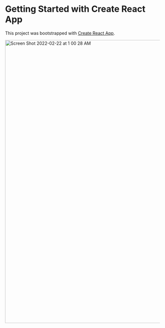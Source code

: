 # Getting Started with Create React App

This project was bootstrapped with [Create React App](https://github.com/facebook/create-react-app).

<img width="921" alt="Screen Shot 2022-02-22 at 1 00 28 AM" src="https://user-images.githubusercontent.com/96600690/155072242-dd06a848-6f27-4454-a880-a22054449f30.png">
